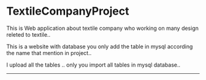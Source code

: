 # TextileCompanyProject
This is Web application about textile company who working on many design releted to textile..

This is a website with database you only add the table in mysql according the name that mention in project..

I upload all the tables .. only you import all tables in mysql database..

------------------------------------------------------------------------------
